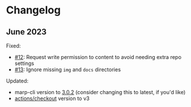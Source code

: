 # Changelog

## June 2023

Fixed:
* [#12](https://github.com/ralexander-phi/marp-to-pages/issues/12): Request write permission to content to avoid needing extra repo settings
* [#13](https://github.com/ralexander-phi/marp-to-pages/issues/13): Ignore missing `img` and `docs` directories

Updated:
* marp-cli version to [3.0.2](https://github.com/marp-team/marp-cli/releases/tag/v3.0.2) (consider changing this to latest, if you'd like)
* [actions/checkout](https://github.com/actions/checkout) version to v3


